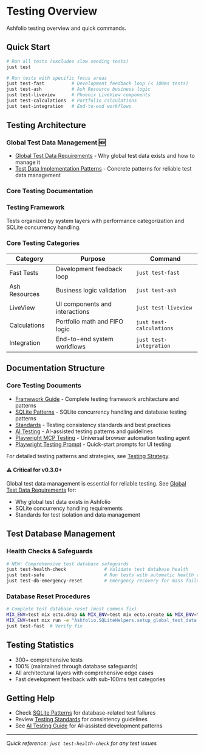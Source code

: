 # Testing Overview

Ashfolio testing overview and quick commands.

## Quick Start

```bash
# Run all tests (excludes slow seeding tests)
just test

# Run tests with specific focus areas
just test-fast          # Development feedback loop (< 100ms tests)
just test-ash           # Ash Resource business logic
just test-liveview      # Phoenix LiveView components
just test-calculations  # Portfolio calculations
just test-integration   # End-to-end workflows
```

## Testing Architecture

### Global Test Data Management 🆕

- [Global Test Data Requirements](./global-test-data-requirements.md) - Why global test data exists and how to manage it
- [Test Data Implementation Patterns](./test-data-implementation-patterns.md) - Concrete patterns for reliable test data management

### Core Testing Documentation

### Testing Framework

Tests organized by system layers with performance categorization and SQLite concurrency handling.

### Core Testing Categories

| Category      | Purpose                        | Command                  |
| ------------- | ------------------------------ | ------------------------ |
| Fast Tests    | Development feedback loop      | `just test-fast`         |
| Ash Resources | Business logic validation      | `just test-ash`          |
| LiveView      | UI components and interactions | `just test-liveview`     |
| Calculations  | Portfolio math and FIFO logic  | `just test-calculations` |
| Integration   | End-to-end system workflows    | `just test-integration`  |

## Documentation Structure

### Core Testing Documents

- [Framework Guide](framework.md) - Complete testing framework architecture and patterns
- [SQLite Patterns](patterns.md) - SQLite concurrency handling and database testing patterns
- [Standards](standards.md) - Testing consistency standards and best practices
- [AI Testing](ai-testing.md) - AI-assisted testing patterns and guidelines
- [Playwright MCP Testing](playwright-mcp-testing-agent.md) - Universal browser automation testing agent
- [Playwright Testing Prompt](playwright-testing-prompt.md) - Quick-start prompts for UI testing

For detailed testing patterns and strategies, see [Testing Strategy](../TESTING_STRATEGY.md).

#### ⚠️ Critical for v0.3.0+

Global test data management is essential for reliable testing. See [Global Test Data Requirements](global-test-data-requirements.md) for:

- Why global test data exists in Ashfolio
- SQLite concurrency handling requirements
- Standards for test isolation and data management

## Test Database Management

### Health Checks & Safeguards

```bash
# NEW: Comprehensive test database safeguards
just test-health-check              # Validate test database health
just test-safe                      # Run tests with automatic health checks
just test-db-emergency-reset        # Emergency recovery for mass failures
```

### Database Reset Procedures

```bash
# Complete test database reset (most common fix)
MIX_ENV=test mix ecto.drop && MIX_ENV=test mix ecto.create && MIX_ENV=test mix ecto.migrate
MIX_ENV=test mix run -e "Ashfolio.SQLiteHelpers.setup_global_test_data!()"
just test-fast  # Verify fix
```

## Testing Statistics

- 300+ comprehensive tests
- 100% (maintained through database safeguards)
- All architectural layers with comprehensive edge cases
- Fast development feedback with sub-100ms test categories

## Getting Help

- Check [SQLite Patterns](patterns.md) for database-related test failures
- Review [Testing Standards](standards.md) for consistency guidelines
- See [AI Testing Guide](ai-testing.md) for AI-assisted development patterns

---

_Quick reference: `just test-health-check` for any test issues_
